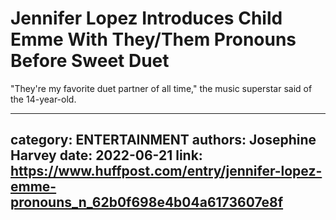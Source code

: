 # Jennifer Lopez Introduces Child Emme With They/Them Pronouns Before Sweet Duet

"They're my favorite duet partner of all time," the music superstar said of the 14-year-old.

---
category: ENTERTAINMENT
authors: Josephine Harvey
date: 2022-06-21
link: https://www.huffpost.com/entry/jennifer-lopez-emme-pronouns_n_62b0f698e4b04a6173607e8f
---
